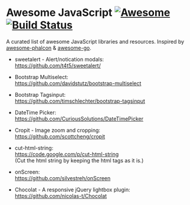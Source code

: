 # Awesome JavaScript [![Awesome](https://cdn.rawgit.com/sindresorhus/awesome/d7305f38d29fed78fa85652e3a63e154dd8e8829/media/badge.svg)](https://github.com/sindresorhus/awesome) [![Build Status](https://travis-ci.org/avelino/awesome-go.svg?branch=master)](https://travis-ci.org/avelino/awesome-go) 


A curated list of awesome JavaScript libraries and resources. Inspired by [awesome-phalcon](https://github.com/sergeyklay/awesome-phalcon) & [awesome-go](https://github.com/avelino/awesome-go).

- sweetalert - Alert/notication modals:
<br/>https://github.com/t4t5/sweetalert/

- Bootstrap Multiselect:
<br/>https://github.com/davidstutz/bootstrap-multiselect

- Bootstrap Tagsinput:
<br/>https://github.com/timschlechter/bootstrap-tagsinput

- DateTime Picker:
<br/>https://github.com/CuriousSolutions/DateTimePicker

- Cropit - Image zoom and cropping:
<br/>https://github.com/scottcheng/cropit

- cut-html-string:
<br/>https://code.google.com/p/cut-html-string
<br/>(Cut the html string by keeping the html tags as it is.)

- onScreen:
<br/>https://github.com/silvestreh/onScreen

- Chocolat - A responsive jQuery lightbox plugin:
<br/>https://github.com/nicolas-t/Chocolat

